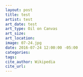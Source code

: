 ```yaml
---
layout: post
title: test
artist: test
art_date: test
art_type: Oil on Canvas
art_size:
art_location:
image: 07-24.jpg
date: 2016-07-24 12:00:00 -05:00
categories:
tags:
cite_author: Wikipedia
cite_url:
---
```

